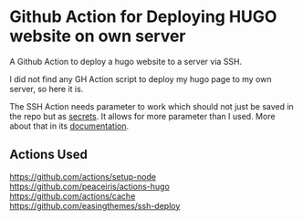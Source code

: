 # Github Action for Deploying HUGO website on own server
A Github Action to deploy a hugo website to a server via SSH. 


I did not find any GH Action script to deploy my hugo page to my own server, so here it is. 

The SSH Action needs parameter to work which should not just be saved in the repo but as [secrets](https://docs.github.com/en/actions/reference/encrypted-secrets). It allows for more parameter than I used. More about that in its [documentation](https://github.com/easingthemes/ssh-deploy).




## Actions Used

https://github.com/actions/setup-node  
https://github.com/peaceiris/actions-hugo  
https://github.com/actions/cache  
https://github.com/easingthemes/ssh-deploy  
